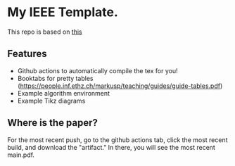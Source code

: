 # My IEEE Template.
This repo is based on [this](https://github.com/latextemplates/IEEE)

##  Features
* Github actions to automatically compile the tex for you!
* Booktabs for pretty tables (https://people.inf.ethz.ch/markusp/teaching/guides/guide-tables.pdf)
* Example algorithm environment
* Example Tikz diagrams 


## Where is the paper?
For the most recent push, go to the github actions tab, click the most recent build, and download the "artifact." In there, you will see the most recent main.pdf. 



